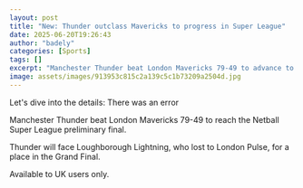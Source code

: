 ```yaml
---
layout: post
title: "New: Thunder outclass Mavericks to progress in Super League"
date: 2025-06-20T19:26:43
author: "badely"
categories: [Sports]
tags: []
excerpt: "Manchester Thunder beat London Mavericks 79-49 to advance to the Netball Super League preliminary final."
image: assets/images/913953c815c2a139c5c1b73209a2504d.jpg
---
```


Let's dive into the details: There was an error

Manchester Thunder beat London Mavericks 79-49 to reach the Netball Super League preliminary final.

Thunder will face Loughborough Lightning, who lost to London Pulse, for a place in the Grand Final. 

Available to UK users only.


